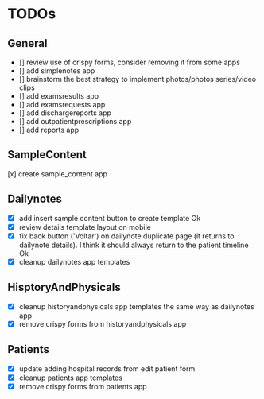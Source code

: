 # TODOs

## General

- [] review use of crispy forms, consider removing it from some apps
- [] add simplenotes app
- [] brainstorm the best strategy to implement photos/photos series/video clips
- [] add examsresults app
- [] add examsrequests app
- [] add dischargereports app
- [] add outpatientprescriptions app
- [] add reports app

## SampleContent

[x] create sample_content app

## Dailynotes

- [x] add insert sample content button to create template Ok
- [x] review details template layout on mobile
- [x] fix back button ('Voltar') on dailynote duplicate page (it returns to dailynote details). I think it should always return to the patient timeline Ok
- [x] cleanup dailynotes app templates

## HisptoryAndPhysicals

- [x] cleanup historyandphysicals app templates the same way as dailynotes app
- [x] remove crispy forms from historyandphysicals app

## Patients

- [x] update adding hospital records from edit patient form
- [x] cleanup patients app templates
- [x] remove crispy forms from patients app
